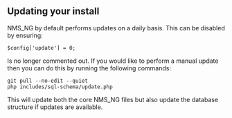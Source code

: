 ## Updating your install ##

NMS_NG by default performs updates on a daily basis. This can be disabled by ensuring:

	$config['update'] = 0;

Is no longer commented out. If you would like to perform a manual update then you can do this by running the following commands:

	git pull --no-edit --quiet
	php includes/sql-schema/update.php

This will update both the core NMS_NG files but also update the database structure if updates are available.